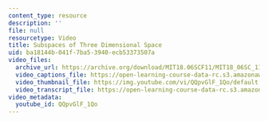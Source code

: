 ```yaml
---
content_type: resource
description: ''
file: null
resourcetype: Video
title: Subspaces of Three Dimensional Space
uid: ba18144b-041f-7ba5-3940-ecb53373507a
video_files:
  archive_url: https://archive.org/download/MIT18.06SCF11/MIT18_06SC_110607_L2_300k.mp4
  video_captions_file: https://open-learning-course-data-rc.s3.amazonaws.com/18-06sc-linear-algebra-fall-2011/b7d4728642ef5ea8aafa96b9a2445bd0_QQpvGlF_1Qo.vtt
  video_thumbnail_file: https://img.youtube.com/vi/QQpvGlF_1Qo/default.jpg
  video_transcript_file: https://open-learning-course-data-rc.s3.amazonaws.com/18-06sc-linear-algebra-fall-2011/bc7f5220c5a8edd1397f14b5f99835b6_QQpvGlF_1Qo.pdf
video_metadata:
  youtube_id: QQpvGlF_1Qo
---
```

